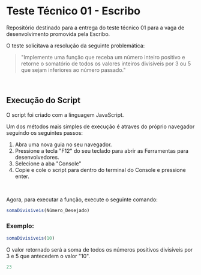 # Teste Técnico 01 - Escribo

Repositório destinado para a entrega do teste técnico 01 para a vaga de desenvolvimento promovida pela Escribo.


O teste solicitava a resolução da seguinte problemática:
> "Implemente uma função que receba um número inteiro positivo e retorne o
> somatório de todos os valores inteiros divisíveis por 3 ou 5 que sejam inferiores ao
> número passado."

<br/>

## Execução do Script

O script foi criado com a linguagem JavaScript.

Um dos métodos mais simples de execução é atraves do próprio navegador seguindo os seguintes passos:

1. Abra uma nova guia no seu navegador.
2. Pressione a tecla "F12" do seu teclado para abrir as Ferramentas para desenvolvedores.
3. Selecione a aba "Console"
4. Copie e cole o script para dentro do terminal do Console e pressione enter.

<br/>

Agora, para executar a função, execute o seguinte comando:

```Javascript
somaDivisiveis(Número_Desejado)
```

### Exemplo:

```Javascript
somaDivisiveis(10)
```

O valor retornado será a soma de todos os números positivos divisíveis por 3 e 5 que antecedem o valor "10".

```Javascript
23
```
